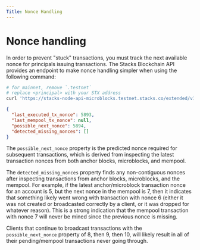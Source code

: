 ```yaml
---
Title: Nonce Handling
---
```


# Nonce handling

In order to prevent "stuck" transactions, you must track the next available nonce for principals issuing transactions. The
Stacks Blockchain API provides an endpoint to make nonce handling simpler when using the following command:

```bash
# for mainnet, remove `.testnet`
# replace <principal> with your STX address
curl 'https://stacks-node-api-microblocks.testnet.stacks.co/extended/v1/address/<principal>/nonces'
```

```json
{
  "last_executed_tx_nonce": 5893,
  "last_mempool_tx_nonce": null,
  "possible_next_nonce": 5894,
  "detected_missing_nonces": []
}
```

The `possible_next_nonce` property is the predicted nonce required for subsequent transactions, which is derived from inspecting the latest transaction nonces from both anchor blocks, microblocks, and mempool.

The `detected_missing_nonces` property finds any non-contiguous nonces after inspecting transactions from anchor blocks, microblocks, and the mempool. For example, if the latest anchor/microblock transaction nonce for an account is 5, but the next nonce in the mempool is 7, then it indicates that something likely went wrong with transaction with nonce 6 (either it was not created or broadcasted correctly by a client, or it was dropped for whatever reason). This is a strong indication that the mempool transaction with nonce 7 will never be mined since the previous nonce is missing.

Clients that continue to broadcast transactions with the `possible_next_nonce` property of 8, then 9, then 10, will likely result in all of their pending/mempool transactions never going through.